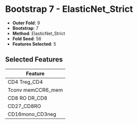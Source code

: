 # Bootstrap 7 - ElasticNet_Strict

- **Outer Fold**: 9
- **Bootstrap**: 7
- **Method**: ElasticNet_Strict
- **Fold Seed**: 56
- **Features Selected**: 5

## Selected Features

| Feature |
|---------|
| CD4 Treg_CD4 |
| Tconv memCCR6_mem |
| CD8 RO DR_CD8 |
| CD27_CD8RO |
| CD16mono_CD3neg |
